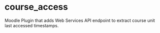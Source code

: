 # course_access
Moodle Plugin that adds Web Services API endpoint to extract course unit last accessed timestamps.
